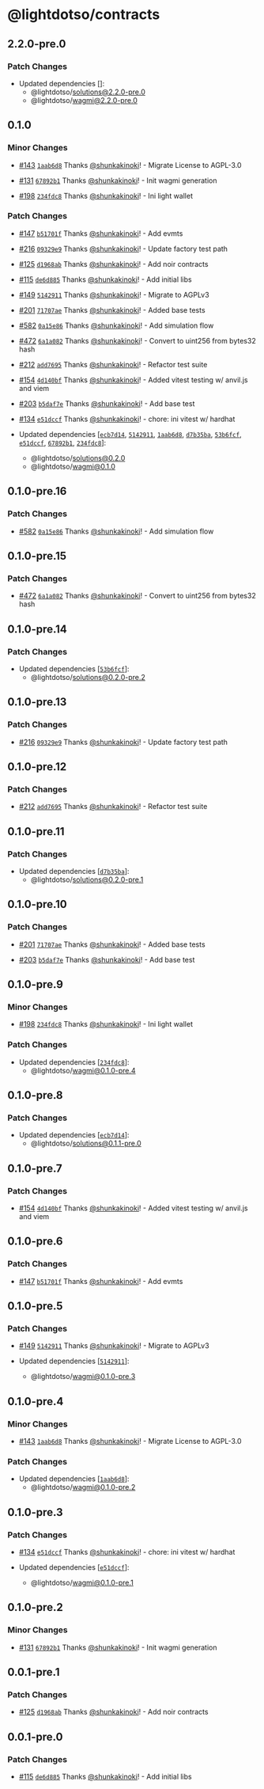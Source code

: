 # @lightdotso/contracts

## 2.2.0-pre.0

### Patch Changes

- Updated dependencies []:
  - @lightdotso/solutions@2.2.0-pre.0
  - @lightdotso/wagmi@2.2.0-pre.0

## 0.1.0

### Minor Changes

- [#143](https://github.com/LightDotSo/LightDotSo/pull/143) [`1aab6d8`](https://github.com/LightDotSo/LightDotSo/commit/1aab6d87fc1d2c5ebf274c14c1ac0e386b54b7a1) Thanks [@shunkakinoki](https://github.com/shunkakinoki)! - Migrate License to AGPL-3.0

- [#131](https://github.com/LightDotSo/LightDotSo/pull/131) [`67892b1`](https://github.com/LightDotSo/LightDotSo/commit/67892b116f492f46c94e210fb28ac35ef85adc5e) Thanks [@shunkakinoki](https://github.com/shunkakinoki)! - Init wagmi generation

- [#198](https://github.com/LightDotSo/LightDotSo/pull/198) [`234fdc8`](https://github.com/LightDotSo/LightDotSo/commit/234fdc882d684c34f2e101ee4ef9b967c33857b9) Thanks [@shunkakinoki](https://github.com/shunkakinoki)! - Ini light wallet

### Patch Changes

- [#147](https://github.com/LightDotSo/LightDotSo/pull/147) [`b51701f`](https://github.com/LightDotSo/LightDotSo/commit/b51701f851c4f1b3d6b288ef7b11a3d8691c9193) Thanks [@shunkakinoki](https://github.com/shunkakinoki)! - Add evmts

- [#216](https://github.com/LightDotSo/LightDotSo/pull/216) [`09329e9`](https://github.com/LightDotSo/LightDotSo/commit/09329e97c332451e5aad1a3bf1eac3a58ae62c13) Thanks [@shunkakinoki](https://github.com/shunkakinoki)! - Update factory test path

- [#125](https://github.com/LightDotSo/LightDotSo/pull/125) [`d1968ab`](https://github.com/LightDotSo/LightDotSo/commit/d1968ab108623aafe29da732770557adb0ce8505) Thanks [@shunkakinoki](https://github.com/shunkakinoki)! - Add noir contracts

- [#115](https://github.com/LightDotSo/LightDotSo/pull/115) [`de6d885`](https://github.com/LightDotSo/LightDotSo/commit/de6d8856173affdec69a356a2f202a4d67df61d6) Thanks [@shunkakinoki](https://github.com/shunkakinoki)! - Add initial libs

- [#149](https://github.com/LightDotSo/LightDotSo/pull/149) [`5142911`](https://github.com/LightDotSo/LightDotSo/commit/51429114636eff5d0a0553af96dc2d0f5120a702) Thanks [@shunkakinoki](https://github.com/shunkakinoki)! - Migrate to AGPLv3

- [#201](https://github.com/LightDotSo/LightDotSo/pull/201) [`71707ae`](https://github.com/LightDotSo/LightDotSo/commit/71707aec4b1867552d7e5a30898966cd3ded9b98) Thanks [@shunkakinoki](https://github.com/shunkakinoki)! - Added base tests

- [#582](https://github.com/LightDotSo/LightDotSo/pull/582) [`0a15e86`](https://github.com/LightDotSo/LightDotSo/commit/0a15e862b78fa871fe9cc09a239314b3be862430) Thanks [@shunkakinoki](https://github.com/shunkakinoki)! - Add simulation flow

- [#472](https://github.com/LightDotSo/LightDotSo/pull/472) [`6a1a082`](https://github.com/LightDotSo/LightDotSo/commit/6a1a082e284255bc36c015412053455bdc2ebb4e) Thanks [@shunkakinoki](https://github.com/shunkakinoki)! - Convert to uint256 from bytes32 hash

- [#212](https://github.com/LightDotSo/LightDotSo/pull/212) [`add7695`](https://github.com/LightDotSo/LightDotSo/commit/add76950d61a13ce9a8d368e41552da9caf3ade6) Thanks [@shunkakinoki](https://github.com/shunkakinoki)! - Refactor test suite

- [#154](https://github.com/LightDotSo/LightDotSo/pull/154) [`4d140bf`](https://github.com/LightDotSo/LightDotSo/commit/4d140bf17b5791938f91a26bc2ad2a945f1f7356) Thanks [@shunkakinoki](https://github.com/shunkakinoki)! - Added vitest testing w/ anvil.js and viem

- [#203](https://github.com/LightDotSo/LightDotSo/pull/203) [`b5daf7e`](https://github.com/LightDotSo/LightDotSo/commit/b5daf7ebdc0abf5a58fb67d6cd669de2fe918bb2) Thanks [@shunkakinoki](https://github.com/shunkakinoki)! - Add base test

- [#134](https://github.com/LightDotSo/LightDotSo/pull/134) [`e51dccf`](https://github.com/LightDotSo/LightDotSo/commit/e51dccfc813d8fa65a0db172806a4e7db5b46683) Thanks [@shunkakinoki](https://github.com/shunkakinoki)! - chore: ini vitest w/ hardhat

- Updated dependencies [[`ecb7d14`](https://github.com/LightDotSo/LightDotSo/commit/ecb7d148012f692ce0365d2c10b7163e99c8fe18), [`5142911`](https://github.com/LightDotSo/LightDotSo/commit/51429114636eff5d0a0553af96dc2d0f5120a702), [`1aab6d8`](https://github.com/LightDotSo/LightDotSo/commit/1aab6d87fc1d2c5ebf274c14c1ac0e386b54b7a1), [`d7b35ba`](https://github.com/LightDotSo/LightDotSo/commit/d7b35bae70c1abdcc4bbb42d3b393487a237fb5b), [`53b6fcf`](https://github.com/LightDotSo/LightDotSo/commit/53b6fcf50bfe573a67b05cfb95256c748cd4e06c), [`e51dccf`](https://github.com/LightDotSo/LightDotSo/commit/e51dccfc813d8fa65a0db172806a4e7db5b46683), [`67892b1`](https://github.com/LightDotSo/LightDotSo/commit/67892b116f492f46c94e210fb28ac35ef85adc5e), [`234fdc8`](https://github.com/LightDotSo/LightDotSo/commit/234fdc882d684c34f2e101ee4ef9b967c33857b9)]:
  - @lightdotso/solutions@0.2.0
  - @lightdotso/wagmi@0.1.0

## 0.1.0-pre.16

### Patch Changes

- [#582](https://github.com/LightDotSo/LightDotSo/pull/582) [`0a15e86`](https://github.com/LightDotSo/LightDotSo/commit/0a15e862b78fa871fe9cc09a239314b3be862430) Thanks [@shunkakinoki](https://github.com/shunkakinoki)! - Add simulation flow

## 0.1.0-pre.15

### Patch Changes

- [#472](https://github.com/LightDotSo/LightDotSo/pull/472) [`6a1a082`](https://github.com/LightDotSo/LightDotSo/commit/6a1a082e284255bc36c015412053455bdc2ebb4e) Thanks [@shunkakinoki](https://github.com/shunkakinoki)! - Convert to uint256 from bytes32 hash

## 0.1.0-pre.14

### Patch Changes

- Updated dependencies [[`53b6fcf`](https://github.com/LightDotSo/LightDotSo/commit/53b6fcf50bfe573a67b05cfb95256c748cd4e06c)]:
  - @lightdotso/solutions@0.2.0-pre.2

## 0.1.0-pre.13

### Patch Changes

- [#216](https://github.com/LightDotSo/LightDotSo/pull/216) [`09329e9`](https://github.com/LightDotSo/LightDotSo/commit/09329e97c332451e5aad1a3bf1eac3a58ae62c13) Thanks [@shunkakinoki](https://github.com/shunkakinoki)! - Update factory test path

## 0.1.0-pre.12

### Patch Changes

- [#212](https://github.com/LightDotSo/LightDotSo/pull/212) [`add7695`](https://github.com/LightDotSo/LightDotSo/commit/add76950d61a13ce9a8d368e41552da9caf3ade6) Thanks [@shunkakinoki](https://github.com/shunkakinoki)! - Refactor test suite

## 0.1.0-pre.11

### Patch Changes

- Updated dependencies [[`d7b35ba`](https://github.com/LightDotSo/LightDotSo/commit/d7b35bae70c1abdcc4bbb42d3b393487a237fb5b)]:
  - @lightdotso/solutions@0.2.0-pre.1

## 0.1.0-pre.10

### Patch Changes

- [#201](https://github.com/LightDotSo/LightDotSo/pull/201) [`71707ae`](https://github.com/LightDotSo/LightDotSo/commit/71707aec4b1867552d7e5a30898966cd3ded9b98) Thanks [@shunkakinoki](https://github.com/shunkakinoki)! - Added base tests

- [#203](https://github.com/LightDotSo/LightDotSo/pull/203) [`b5daf7e`](https://github.com/LightDotSo/LightDotSo/commit/b5daf7ebdc0abf5a58fb67d6cd669de2fe918bb2) Thanks [@shunkakinoki](https://github.com/shunkakinoki)! - Add base test

## 0.1.0-pre.9

### Minor Changes

- [#198](https://github.com/LightDotSo/LightDotSo/pull/198) [`234fdc8`](https://github.com/LightDotSo/LightDotSo/commit/234fdc882d684c34f2e101ee4ef9b967c33857b9) Thanks [@shunkakinoki](https://github.com/shunkakinoki)! - Ini light wallet

### Patch Changes

- Updated dependencies [[`234fdc8`](https://github.com/LightDotSo/LightDotSo/commit/234fdc882d684c34f2e101ee4ef9b967c33857b9)]:
  - @lightdotso/wagmi@0.1.0-pre.4

## 0.1.0-pre.8

### Patch Changes

- Updated dependencies [[`ecb7d14`](https://github.com/LightDotSo/LightDotSo/commit/ecb7d148012f692ce0365d2c10b7163e99c8fe18)]:
  - @lightdotso/solutions@0.1.1-pre.0

## 0.1.0-pre.7

### Patch Changes

- [#154](https://github.com/LightDotSo/LightDotSo/pull/154) [`4d140bf`](https://github.com/LightDotSo/LightDotSo/commit/4d140bf17b5791938f91a26bc2ad2a945f1f7356) Thanks [@shunkakinoki](https://github.com/shunkakinoki)! - Added vitest testing w/ anvil.js and viem

## 0.1.0-pre.6

### Patch Changes

- [#147](https://github.com/LightDotSo/LightDotSo/pull/147) [`b51701f`](https://github.com/LightDotSo/LightDotSo/commit/b51701f851c4f1b3d6b288ef7b11a3d8691c9193) Thanks [@shunkakinoki](https://github.com/shunkakinoki)! - Add evmts

## 0.1.0-pre.5

### Patch Changes

- [#149](https://github.com/LightDotSo/LightDotSo/pull/149) [`5142911`](https://github.com/LightDotSo/LightDotSo/commit/51429114636eff5d0a0553af96dc2d0f5120a702) Thanks [@shunkakinoki](https://github.com/shunkakinoki)! - Migrate to AGPLv3

- Updated dependencies [[`5142911`](https://github.com/LightDotSo/LightDotSo/commit/51429114636eff5d0a0553af96dc2d0f5120a702)]:
  - @lightdotso/wagmi@0.1.0-pre.3

## 0.1.0-pre.4

### Minor Changes

- [#143](https://github.com/LightDotSo/LightDotSo/pull/143) [`1aab6d8`](https://github.com/LightDotSo/LightDotSo/commit/1aab6d87fc1d2c5ebf274c14c1ac0e386b54b7a1) Thanks [@shunkakinoki](https://github.com/shunkakinoki)! - Migrate License to AGPL-3.0

### Patch Changes

- Updated dependencies [[`1aab6d8`](https://github.com/LightDotSo/LightDotSo/commit/1aab6d87fc1d2c5ebf274c14c1ac0e386b54b7a1)]:
  - @lightdotso/wagmi@0.1.0-pre.2

## 0.1.0-pre.3

### Patch Changes

- [#134](https://github.com/LightDotSo/LightDotSo/pull/134) [`e51dccf`](https://github.com/LightDotSo/LightDotSo/commit/e51dccfc813d8fa65a0db172806a4e7db5b46683) Thanks [@shunkakinoki](https://github.com/shunkakinoki)! - chore: ini vitest w/ hardhat

- Updated dependencies [[`e51dccf`](https://github.com/LightDotSo/LightDotSo/commit/e51dccfc813d8fa65a0db172806a4e7db5b46683)]:
  - @lightdotso/wagmi@0.1.0-pre.1

## 0.1.0-pre.2

### Minor Changes

- [#131](https://github.com/LightDotSo/LightDotSo/pull/131) [`67892b1`](https://github.com/LightDotSo/LightDotSo/commit/67892b116f492f46c94e210fb28ac35ef85adc5e) Thanks [@shunkakinoki](https://github.com/shunkakinoki)! - Init wagmi generation

## 0.0.1-pre.1

### Patch Changes

- [#125](https://github.com/LightDotSo/LightDotSo/pull/125) [`d1968ab`](https://github.com/LightDotSo/LightDotSo/commit/d1968ab108623aafe29da732770557adb0ce8505) Thanks [@shunkakinoki](https://github.com/shunkakinoki)! - Add noir contracts

## 0.0.1-pre.0

### Patch Changes

- [#115](https://github.com/LightDotSo/LightDotSo/pull/115) [`de6d885`](https://github.com/LightDotSo/LightDotSo/commit/de6d8856173affdec69a356a2f202a4d67df61d6) Thanks [@shunkakinoki](https://github.com/shunkakinoki)! - Add initial libs
